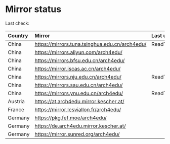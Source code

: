 <script src="./time.js"></script>
# Mirror status
Last check: <script type="text/javascript">localize(1690744366.2626839);</script>

|Country|Mirror|Last update|
|:------|:-----|:----------|
|China|https://mirrors.tuna.tsinghua.edu.cn/arch4edu/|ReadTimeout|
|China|https://mirrors.aliyun.com/arch4edu/|<script type="text/javascript">localize(1690612148);</script>|
|China|https://mirrors.bfsu.edu.cn/arch4edu/|<script type="text/javascript">localize(1690698476);</script>|
|China|https://mirror.iscas.ac.cn/arch4edu/|<script type="text/javascript">localize(1690698476);</script>|
|China|https://mirrors.nju.edu.cn/arch4edu/|ReadTimeout|
|China|https://mirrors.sau.edu.cn/arch4edu/|<script type="text/javascript">localize(1690698476);</script>|
|China|https://mirrors.ynu.edu.cn/arch4edu/|ReadTimeout|
|Austria|https://at.arch4edu.mirror.kescher.at/|<script type="text/javascript">localize(1690698476);</script>|
|France|https://mirror.lesviallon.fr/arch4edu/|<script type="text/javascript">localize(1689402753);</script>|
|Germany|https://pkg.fef.moe/arch4edu/|<script type="text/javascript">localize(1690698476);</script>|
|Germany|https://de.arch4edu.mirror.kescher.at/|<script type="text/javascript">localize(1690698476);</script>|
|Germany|https://mirror.sunred.org/arch4edu/|<script type="text/javascript">localize(1690698476);</script>|

<script src="./tablefilter/tablefilter.js"></script>
<script src="./table.js"></script>